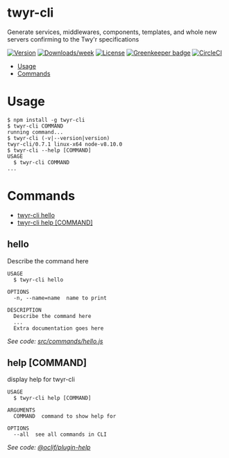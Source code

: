 twyr-cli
========

Generate services, middlewares, components, templates, and whole new servers confirming to the Twy&#39;r specifications

[![Version](https://img.shields.io/npm/v/twyr-cli.svg)](https://npmjs.org/package/twyr-cli)
[![Downloads/week](https://img.shields.io/npm/dw/twyr-cli.svg)](https://npmjs.org/package/twyr-cli)
[![License](https://img.shields.io/npm/l/twyr-cli.svg)](https://github.com/twyr/twyr-cli/blob/master/package.json) [![Greenkeeper badge](https://badges.greenkeeper.io/twyr/twyr-cli.svg)](https://greenkeeper.io/)
[![CircleCI](https://circleci.com/gh/twyr/twyr-cli.svg?style=svg)](https://circleci.com/gh/twyr/twyr-cli)
<!-- toc -->
* [Usage](#usage)
* [Commands](#commands)
<!-- tocstop -->
<!-- usage -->
# Usage

```sh-session
$ npm install -g twyr-cli
$ twyr-cli COMMAND
running command...
$ twyr-cli (-v|--version|version)
twyr-cli/0.7.1 linux-x64 node-v8.10.0
$ twyr-cli --help [COMMAND]
USAGE
  $ twyr-cli COMMAND
...
```
<!-- usagestop -->
<!-- commands -->
# Commands

* [twyr-cli hello](#hello)
* [twyr-cli help [COMMAND]](#help-command)
## hello

Describe the command here

```
USAGE
  $ twyr-cli hello

OPTIONS
  -n, --name=name  name to print

DESCRIPTION
  Describe the command here
  ...
  Extra documentation goes here
```

_See code: [src/commands/hello.js](https://github.com/twyr/twyr-cli/blob/v0.7.1/src/commands/hello.js)_

## help [COMMAND]

display help for twyr-cli

```
USAGE
  $ twyr-cli help [COMMAND]

ARGUMENTS
  COMMAND  command to show help for

OPTIONS
  --all  see all commands in CLI
```

_See code: [@oclif/plugin-help](https://github.com/oclif/plugin-help/blob/v1.1.6/src/commands/help.ts)_
<!-- commandsstop -->
